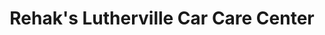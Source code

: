 ---
title: "Rehak's Lutherville Car Care Center"
url: /lutherville/rehaks-lutherville-car-care-center/
shop: Autowerkstatt
---